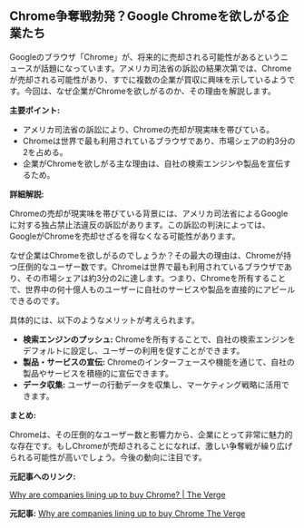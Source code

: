 ## Chrome争奪戦勃発？Google Chromeを欲しがる企業たち

Googleのブラウザ「Chrome」が、将来的に売却される可能性があるというニュースが話題になっています。アメリカ司法省の訴訟の結果次第では、Chromeが売却される可能性があり、すでに複数の企業が買収に興味を示しているようです。今回は、なぜ企業がChromeを欲しがるのか、その理由を解説します。

**主要ポイント:**

* アメリカ司法省の訴訟により、Chromeの売却が現実味を帯びている。
* Chromeは世界で最も利用されているブラウザであり、市場シェアの約3分の2を占める。
* 企業がChromeを欲しがる主な理由は、自社の検索エンジンや製品を宣伝するため。

**詳細解説:**

Chromeの売却が現実味を帯びている背景には、アメリカ司法省によるGoogleに対する独占禁止法違反の訴訟があります。この訴訟の判決によっては、GoogleがChromeを売却せざるを得なくなる可能性があります。

なぜ企業はChromeを欲しがるのでしょうか？その最大の理由は、Chromeが持つ圧倒的なユーザー数です。Chromeは世界で最も利用されているブラウザであり、その市場シェアは約3分の2に達します。つまり、Chromeを所有することで、世界中の何十億人ものユーザーに自社のサービスや製品を直接的にアピールできるのです。

具体的には、以下のようなメリットが考えられます。

* **検索エンジンのプッシュ:** Chromeを所有することで、自社の検索エンジンをデフォルトに設定し、ユーザーの利用を促すことができます。
* **製品・サービスの宣伝:** Chromeのインターフェースや機能を通じて、自社の製品やサービスを積極的に宣伝できます。
* **データ収集:** ユーザーの行動データを収集し、マーケティング戦略に活用できます。

**まとめ:**

Chromeは、その圧倒的なユーザー数と影響力から、企業にとって非常に魅力的な存在です。もしChromeが売却されることになれば、激しい争奪戦が繰り広げられる可能性が高いでしょう。今後の動向に注目です。

**元記事へのリンク:**

[Why are companies lining up to buy Chrome? | The Verge](https://www.theverge.com/2024/4/25/24141336/google-chrome-sale-browser-search-engine-us-doj-antitrust)


**元記事:** [Why are companies lining up to buy Chrome The Verge](https://www.theverge.com/chrome/656613/google-chrome-buyers-openai-yahoo-perplexity)
